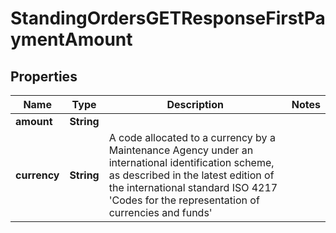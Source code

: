 
# StandingOrdersGETResponseFirstPaymentAmount

## Properties
Name | Type | Description | Notes
------------ | ------------- | ------------- | -------------
**amount** | **String** |  | 
**currency** | **String** | A code allocated to a currency by a Maintenance Agency under an international identification scheme, as described in the latest edition of the international standard ISO 4217 &#39;Codes for the representation of currencies and funds&#39; | 



